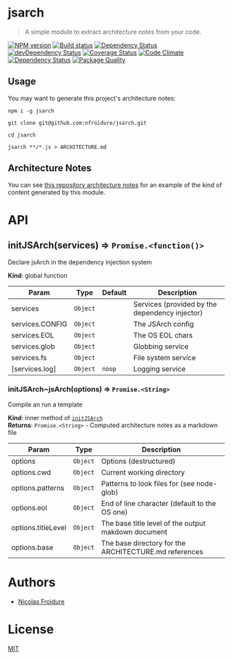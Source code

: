 [//]: # ( )
[//]: # (This file is automatically generated by a `metapak`)
[//]: # (module. Do not change it  except between the)
[//]: # (`content:start/end` flags, your changes would)
[//]: # (be overridden.)
[//]: # ( )
# jsarch
> A simple module to extract architecture notes from your code.

[![NPM version](https://badge.fury.io/js/jsarch.svg)](https://npmjs.org/package/jsarch)
[![Build status](https://secure.travis-ci.org/nfroidure/jsarch.svg)](https://travis-ci.org/nfroidure/jsarch)
[![Dependency Status](https://david-dm.org/nfroidure/jsarch.svg)](https://david-dm.org/nfroidure/jsarch)
[![devDependency Status](https://david-dm.org/nfroidure/jsarch/dev-status.svg)](https://david-dm.org/nfroidure/jsarch#info=devDependencies)
[![Coverage Status](https://coveralls.io/repos/nfroidure/jsarch/badge.svg?branch=master)](https://coveralls.io/r/nfroidure/jsarch?branch=master)
[![Code Climate](https://codeclimate.com/github/nfroidure/jsarch.svg)](https://codeclimate.com/github/nfroidure/jsarch)
[![Dependency Status](https://dependencyci.com/github/nfroidure/jsarch/badge)](https://dependencyci.com/github/nfroidure/jsarch)
[![Package Quality](http://npm.packagequality.com/shield/jsarch.svg)](http://packagequality.com/#?package=jsarch)


[//]: # (::contents:start)

## Usage

You may want to generate this project's architecture notes:

```
npm i -g jsarch

git clone git@github.com:nfroidure/jsarch.git

cd jsarch

jsarch **/*.js > ARCHITECTURE.md

```

## Architecture Notes

You can see [this repository architecture notes](./ARCHITECTURE.md) for an
 example of the kind of content generated by this module.


[//]: # (::contents:end)

# API
<a name="initJSArch"></a>

## initJSArch(services) ⇒ <code>Promise.&lt;function()&gt;</code>
Declare jsArch in the dependency injection system

**Kind**: global function  

| Param | Type | Default | Description |
| --- | --- | --- | --- |
| services | <code>Object</code> |  | Services (provided by the dependency injector) |
| services.CONFIG | <code>Object</code> |  | The JSArch config |
| services.EOL | <code>Object</code> |  | The OS EOL chars |
| services.glob | <code>Object</code> |  | Globbing service |
| services.fs | <code>Object</code> |  | File system service |
| [services.log] | <code>Object</code> | <code>noop</code> | Logging service |

<a name="initJSArch..jsArch"></a>

### initJSArch~jsArch(options) ⇒ <code>Promise.&lt;String&gt;</code>
Compile an run a template

**Kind**: inner method of [<code>initJSArch</code>](#initJSArch)  
**Returns**: <code>Promise.&lt;String&gt;</code> - Computed architecture notes as a markdown file  

| Param | Type | Description |
| --- | --- | --- |
| options | <code>Object</code> | Options (destructured) |
| options.cwd | <code>Object</code> | Current working directory |
| options.patterns | <code>Object</code> | Patterns to look files for (see node-glob) |
| options.eol | <code>Object</code> | End of line character (default to the OS one) |
| options.titleLevel | <code>Object</code> | The base title level of the output makdown document |
| options.base | <code>Object</code> | The base directory for the ARCHITECTURE.md references |


# Authors
- [Nicolas Froidure](http://insertafter.com/en/index.html)

# License
[MIT](https://github.com/nfroidure/jsarch/blob/master/LICENSE)
